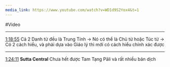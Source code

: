 ```yaml
---
media_link: https://www.youtube.com/watch?v=WD1d9S2Yox4&t=1
---
```

#Video

---









[1:18:55](https://www.youtube.com/watch?t=4735&v=WD1d9S2Yox4)
Cả 2 Danh từ đều là Trung Tính -> Nó có thể là Chủ từ hoặc Túc từ
-> Có 2 cách hiểu, và phải dựa vào Giáo lý thì mới có cách hiểu chính xác được

---
[1:24:11](https://www.youtube.com/watch?t=5051&v=WD1d9S2Yox4)
**Sutta Central**
Chưa hết được Tam Tạng Pāli và rất nhiều bản dịch


